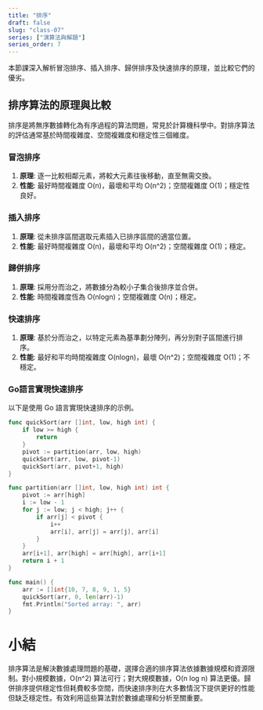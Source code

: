 ```yaml
---
title: "排序"
draft: false
slug: "class-07"
series: ["演算法與解題"]
series_order: 7
---
```

本節課深入解析冒泡排序、插入排序、歸併排序及快速排序的原理，並比較它們的優劣。

## 排序算法的原理與比較
排序是將無序數據轉化為有序過程的算法問題，常見於計算機科學中。對排序算法的評估通常基於時間複雜度、空間複雜度和穩定性三個維度。

### 冒泡排序
1. **原理**: 逐一比較相鄰元素，將較大元素往後移動，直至無需交換。
2. **性能**: 最好時間複雜度 O(n)，最壞和平均 O(n^2)；空間複雜度 O(1)；穩定性良好。

### 插入排序
1. **原理**: 從未排序區間選取元素插入已排序區間的適當位置。
2. **性能**: 最好時間複雜度 O(n)，最壞和平均 O(n^2)；空間複雜度 O(1)；穩定。

### 歸併排序
1. **原理**: 採用分而治之，將數據分為較小子集合後排序並合併。
2. **性能**: 時間複雜度恆為 O(nlogn)；空間複雜度 O(n)；穩定。

### 快速排序
1. **原理**: 基於分而治之，以特定元素為基準劃分陣列，再分別對子區間進行排序。
2. **性能**: 最好和平均時間複雜度 O(nlogn)，最壞 O(n^2)；空間複雜度 O(1)；不穩定。

### Go語言實現快速排序
以下是使用 Go 語言實現快速排序的示例。

```go
func quickSort(arr []int, low, high int) {
    if low >= high {
        return
    }
    pivot := partition(arr, low, high)
    quickSort(arr, low, pivot-1)
    quickSort(arr, pivot+1, high)
}

func partition(arr []int, low, high int) int {
    pivot := arr[high]
    i := low - 1
    for j := low; j < high; j++ {
        if arr[j] < pivot {
            i++
            arr[i], arr[j] = arr[j], arr[i]
        }
    }
    arr[i+1], arr[high] = arr[high], arr[i+1]
    return i + 1
}

func main() {
    arr := []int{10, 7, 8, 9, 1, 5}
    quickSort(arr, 0, len(arr)-1)
    fmt.Println("Sorted array: ", arr)
}
```

# 小結
排序算法是解決數據處理問題的基礎，選擇合適的排序算法依據數據規模和資源限制。對小規模數據，O(n^2) 算法可行；對大規模數據，O(n log n) 算法更優。歸併排序提供穩定性但耗費較多空間，而快速排序則在大多數情況下提供更好的性能但缺乏穩定性。有效利用這些算法對於數據處理和分析至關重要。